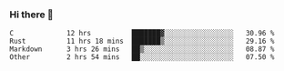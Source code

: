 ### Hi there 👋

<!--
**WShiBin/WShiBin** is a ✨ _special_ ✨ repository because its `README.md` (this file) appears on your GitHub profile.

Here are some ideas to get you started:

- 🔭 I’m currently working on ...
- 🌱 I’m currently learning ...
- 👯 I’m looking to collaborate on ...
- 🤔 I’m looking for help with ...
- 💬 Ask me about ...
- 📫 How to reach me: ...
- 😄 Pronouns: ...
- ⚡ Fun fact: ...
-->

<!--START_SECTION:waka-->

```text
C             12 hrs          ███████▓░░░░░░░░░░░░░░░░░   30.96 %
Rust          11 hrs 18 mins  ███████▒░░░░░░░░░░░░░░░░░   29.16 %
Markdown      3 hrs 26 mins   ██▒░░░░░░░░░░░░░░░░░░░░░░   08.87 %
Other         2 hrs 54 mins   ██░░░░░░░░░░░░░░░░░░░░░░░   07.50 %
```

<!--END_SECTION:waka-->
